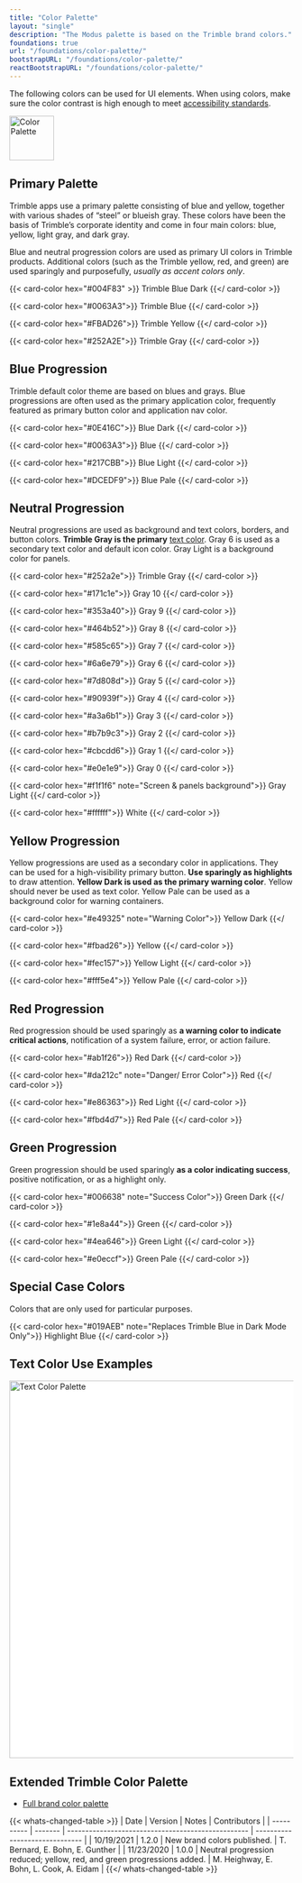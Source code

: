 ```yaml
---
title: "Color Palette"
layout: "single"
description: "The Modus palette is based on the Trimble brand colors."
foundations: true
url: "/foundations/color-palette/"
bootstrapURL: "/foundations/color-palette/"
reactBootstrapURL: "/foundations/color-palette/"
---
```


The following colors can be used for UI elements. When using colors, make sure the color contrast is high enough to meet [accessibility standards](/foundations/accessibility/).

<img src="/img/color-palette.svg" class="img-fluid w-100 bg-light text-center mx-auto mb-4" height="79" alt="Color Palette">

## Primary Palette

Trimble apps use a primary palette consisting of blue and yellow, together with various shades of “steel” or blueish gray. These colors have been the basis of Trimble’s corporate identity and come in four main colors: blue, yellow, light gray, and dark gray.

Blue and neutral progression colors are used as primary UI colors in Trimble products. Additional colors (such as the Trimble yellow, red, and green) are used sparingly and purposefully, _usually as accent colors only_.

<div class="row">

{{< card-color hex="#004F83" >}}
Trimble Blue Dark
{{</ card-color >}}

{{< card-color hex="#0063A3">}}
Trimble Blue
{{</ card-color >}}

{{< card-color hex="#FBAD26">}}
Trimble Yellow
{{</ card-color >}}

{{< card-color hex="#252A2E">}}
Trimble Gray
{{</ card-color >}}

</div>

## Blue Progression

Trimble default color theme are based on blues and grays. Blue progressions are often used as the primary application color, frequently featured as primary button color and application nav color.

<div class="row">

{{< card-color hex="#0E416C">}}
Blue Dark
{{</ card-color >}}

{{< card-color hex="#0063A3">}}
Blue
{{</ card-color >}}

{{< card-color hex="#217CBB">}}
Blue Light
{{</ card-color >}}

{{< card-color hex="#DCEDF9">}}
Blue Pale
{{</ card-color >}}

</div>

## Neutral Progression

Neutral progressions are used as background and text colors, borders, and button colors. **Trimble Gray is the primary** [text color](/foundations/typography/). Gray 6 is used as a secondary text color and default icon color. Gray Light is a background color for panels.

<div class="row">

{{< card-color hex="#252a2e">}}
Trimble Gray
{{</ card-color >}}

{{< card-color hex="#171c1e">}}
Gray 10
{{</ card-color >}}

{{< card-color hex="#353a40">}}
Gray 9
{{</ card-color >}}

{{< card-color hex="#464b52">}}
Gray 8
{{</ card-color >}}

{{< card-color hex="#585c65">}}
Gray 7
{{</ card-color >}}

{{< card-color hex="#6a6e79">}}
Gray 6
{{</ card-color >}}

{{< card-color hex="#7d808d">}}
Gray 5
{{</ card-color >}}

{{< card-color hex="#90939f">}}
Gray 4
{{</ card-color >}}

{{< card-color hex="#a3a6b1">}}
Gray 3
{{</ card-color >}}

{{< card-color hex="#b7b9c3">}}
Gray 2
{{</ card-color >}}

{{< card-color hex="#cbcdd6">}}
Gray 1
{{</ card-color >}}

{{< card-color hex="#e0e1e9">}}
Gray 0
{{</ card-color >}}

{{< card-color hex="#f1f1f6" note="Screen & panels background">}}
Gray Light
{{</ card-color >}}

{{< card-color hex="#ffffff">}}
White
{{</ card-color >}}

</div>

## Yellow Progression

Yellow progressions are used as a secondary color in applications. They can be used for a high-visibility primary button. **Use sparingly as highlights** to draw attention. **Yellow Dark is used as the primary warning color**. Yellow should never be used as text color. Yellow Pale can be used as a background color for warning containers.

<div class="row">

{{< card-color hex="#e49325" note="Warning Color">}}
Yellow Dark
{{</ card-color >}}

{{< card-color hex="#fbad26">}}
Yellow
{{</ card-color >}}

{{< card-color hex="#fec157">}}
Yellow Light
{{</ card-color >}}

{{< card-color hex="#fff5e4">}}
Yellow Pale
{{</ card-color >}}

</div>

## Red Progression

Red progression should be used sparingly as **a warning color to indicate critical actions**, notification of a system failure, error, or action failure.

<div class="row">

{{< card-color hex="#ab1f26">}}
Red Dark
{{</ card-color >}}

{{< card-color hex="#da212c" note="Danger/ Error Color">}}
Red
{{</ card-color >}}

{{< card-color hex="#e86363">}}
Red Light
{{</ card-color >}}

{{< card-color hex="#fbd4d7">}}
Red Pale
{{</ card-color >}}

</div>

## Green Progression

Green progression should be used sparingly **as a color indicating success**, positive notification, or as a highlight only.

<div class="row">

{{< card-color hex="#006638" note="Success Color">}}
Green Dark
{{</ card-color >}}

{{< card-color hex="#1e8a44">}}
Green
{{</ card-color >}}

{{< card-color hex="#4ea646">}}
Green Light
{{</ card-color >}}

{{< card-color hex="#e0eccf">}}
Green Pale
{{</ card-color >}}

</div>

## Special Case Colors

Colors that are only used for particular purposes.

<div class="row">

{{< card-color hex="#019AEB" note="Replaces Trimble Blue in Dark Mode Only">}}
Highlight Blue
{{</ card-color >}}

</div>

## Text Color Use Examples

<img src="/img/text-color.svg" class="img-fluid text-center mx-auto mb-4" width="670" alt="Text Color Palette" style="background:#fff">

<!--## Download Swatch Files

- [Adobe – ASE](https://drive.google.com/open?id=0B44_OKHenyj3UUp3V2dTNzc3UTA)
- [SCSS](https://drive.google.com/open?id=0B44_OKHenyj3XzJLV1lxclFTYTg)
- [LESS](https://drive.google.com/open?id=0B44_OKHenyj3bTdRTlNSN1U1Nkk)
- [Spreadsheet](https://drive.google.com/open?id=1kZZYozwWd_8Z_UeSQ_OpzPPB5pUX1BYTsudEQ47O78Q)
- [Google Slides](https://drive.google.com/open?id=1nYtCUZ_dI6RsG_RVXAlA0THZZsah3fGFTnger3YVHMM)
- [Paint.net](https://drive.google.com/file/d/0B44_OKHenyj3NDBPMkFQUms0dTA/view?usp=sharing)
- [Sketch](https://drive.google.com/open?id=0B44_OKHenyj3blR1azhOTW41RzA)-->

## Extended Trimble Color Palette

- [Full brand color palette](https://brandfolder.com/trimble-brandfolder/trimble)

{{< whats-changed-table >}}
| Date | Version | Notes | Contributors |
| ---------- | ------- | -------------------------------------------------- | ------------------------------ |
| 10/19/2021 | 1.2.0 | New brand colors published.  | T. Bernard, E. Bohn, E. Gunther |
| 11/23/2020 | 1.0.0 | Neutral progression reduced; yellow, red, and green progressions added. | M. Heighway, E. Bohn, L. Cook, A. Eidam |
{{</ whats-changed-table >}}
